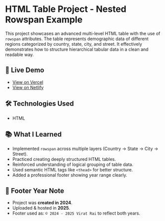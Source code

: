 # HTML Table Project - Nested Rowspan Example

This project showcases an advanced multi-level HTML table with the use of `rowspan` attributes. The table represents demographic data of different regions categorized by country, state, city, and street. It effectively demonstrates how to structure hierarchical tabular data in a clean and readable way.

## 🔗 Live Demo

- [View on Vercel](#)  
- [View on Netlify](#)  

## 🛠️ Technologies Used

- HTML

## 📚 What I Learned

- Implemented `rowspan` across multiple layers (Country → State → City → Street).
- Practiced creating deeply structured HTML tables.
- Reinforced understanding of logical grouping of table data.
- Used semantic HTML tags like `<thead>` for better structure.
- Added a professional footer showing year range clearly.

## 📝 Footer Year Note

- Project was **created in 2024**.  
- Uploaded & hosted in **2025**.  
- Footer used as: `© 2024 - 2025 Virat Rai` to reflect both years.